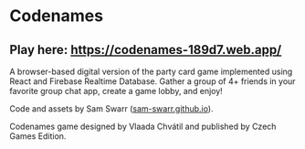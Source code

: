 # Codenames

## Play here: https://codenames-189d7.web.app/

A browser-based digital version of the party card game implemented using React and Firebase Realtime Database. Gather a group of 4+ friends in your favorite group chat app, create a game lobby, and enjoy!

Code and assets by Sam Swarr ([sam-swarr.github.io](https://sam-swarr.github.io)).

Codenames game designed by Vlaada Chvátil and published by Czech Games Edition.
